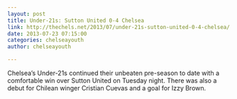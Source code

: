 ```yaml
---
layout: post
title: Under-21s: Sutton United 0-4 Chelsea
link: http://thechels.net/2013/07/under-21s-sutton-united-0-4-chelsea/
date: 2013-07-23 07:15:00
categories: chelseayouth
author: chelseayouth

---
```


Chelsea’s Under-21s continued their unbeaten pre-season to date with a comfortable win over Sutton United on 
Tuesday night. There was also a debut for Chilean winger Cristian Cuevas and a goal for Izzy Brown.
